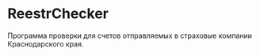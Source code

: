 # ReestrChecker
Программа проверки для счетов отправляемых в страховые компании Краснодарского края.
